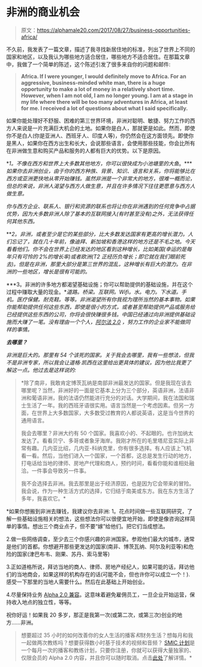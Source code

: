 # 非洲的商业机会

> 原文：<https://alphamale20.com/2017/08/27/business-opportunities-africa/>

不久前，我发表了一篇文章，描述了我寻找新居住地的标准，列出了世界上不同的国家和地区，以及我认为哪些地方适合居住，哪些地方不适合居住。在那篇文章中，我做了一个简单的陈述，这个陈述引发了很多来自你的问题和邮件:

> **Africa. If I were younger, I would definitely move to Africa. For an aggressive, business-minded white man, there is a huge opportunity to make a lot of money in a relatively short time. However, when I am not old, I am no longer young. I am at a stage in my life where there will be too many adventures in Africa, at least for me. I received a lot of questions about what I said specifically.**

如果你能处理好不舒服、困难的第三世界环境，非洲对聪明、敏捷、努力工作的西方人来说是一片充满巨大机会的土地。如果你是白人，那就更是如此。然而，即使你不是白人(你是亚洲人、西班牙人、印度人等)，你仍然会在这方面领先。即使你是黑人，如果你在西方出生和长大，会说那些语言，会使用那些技能，你会比所有在非洲做生意和购买产品和服务的人都有巨大的优势。以下是原因。

**1。不像在西方和世界上大多数其他地方，你可以很快成为小池塘里的大鱼*。****如果你去非洲创业，由于你的西方种族、背景、知识、语言和关系，你将能够比在西方或亚洲更快地从零开始赚钱。虽然非洲是一个非常大的地方，很难一概而论，但总的来说，非洲人渴望与西方人做生意，并且在许多情况下往往更愿意与西方人做生意。*

*你与西方企业、联系人、银行和资源的联系也将让你在非洲遇到的任何竞争中占据优势，因为大多数非洲人除了基本的互联网接入(有时甚至没有)之外，无法获得任何其他东西。*

***2。非洲，或者至少是它的某些部分，比大多数发达国家有更高的增长潜力。**人们忘记了，就在几十年前，像迪拜、新加坡和香港这样的地方还是不毛之地。今天看看他们。你不会在世界上已经发达的地区看到这种增长，比如美国(幸运的是每年只有可怜的 2%的增长率)或者欧洲(T2 正经历负增长；即它就在我们眼前死去)。但是在非洲，那里大部分是第三世界的混乱，这种增长有巨大的潜力*。在非洲的一些地区，增长是很有可能的。**

***3。非洲的许多地方都渴望基础设施；你可以帮助提供的基础设施，并在这个过程中赚取大量的现金。**道路。桥梁。互联网。Wifi。水。电力。下水道。手机。医疗保健。耐克鞋。等等。非洲渴望所有你我视为理所当然的基本事物。如果你能帮助提供任何这些东西，即使是很小的方式，或者甚至帮助提供产品或服务给已经提供这些东西的公司，你将会很快赚很多钱。中国已经通过向非洲提供基础设施而大赚了一笔。没有理由一个个人，[阿尔法 2.0](http://www.alphamalebook.com/) ，努力工作的企业家不能做同样的事情。*

***去哪里？***

*非洲是巨大的。那里有 54 个该死的国家。关于我会去哪里，我有一些想法，但我不是非洲专家，所以我会让道格·凯西在这里给出更具体的建议，因为他比我更了解这一点。他过去是这样说的:* 

> *除了南非，我敢肯定博茨瓦纳是南部非洲最发达的国家。但是我现在该去哪里呢？当然，非洲好的一面是它基本上分为三个部分，英语非洲，法语非洲和葡语非洲，我的法语仍然能进行充分的对话。大学期间，我在法国和瑞士生活了一年。我的西班牙语很实用。语言当然是一个考虑因素。但另一方面，在世界上大多数国家，大多数受过教育的人都说英语，这是当今世界的通用语言。
> 
> 我会去哪里？非洲大约有 50 个国家。我喜欢小的、不起眼的。也许加纳太发达了。看看贝宁、多哥或者象牙海岸。我刚才所在的毛里塔尼亚实际上非常有趣。几内亚比绍，几内亚-科纳克里，你有很多选择。有人应该上飞机看一看。然后，当他们进入一个国家，一个首都，这总是发生行动的地方，打电话给当地的律师、房地产代理和商人，预约时间，看看你能和谁相处融洽。一件事会导致另一件事。
> 
> 我不会选择去非洲。我去那里是出于经济原因，也是因为它会带来的冒险。我会说，作为一种生活方式的选择，它归结于南美或东方。我在东方生活了多年，我喜欢它。*

 *如果你想搬到非洲去赚钱，我建议你去非洲:
1。花点时间做一些互联网研究，了解一些基础设施相关的想法，这些想法你可以很便宜地开始，即使是像咨询这样简单的事情。想出三个商业点子，但不要“嫁”给他们。把它们当成想法。

2.做一些网络调查，至少去三个你感兴趣的非洲国家。参观他们最大的城市，通常是他们的首都。你想避开那些更发达的国家(南非、博茨瓦纳、阿尔及利亚等)和危险的国家(津巴布韦、刚果、苏丹、索马里等)

3.正如道格所说，拜访当地的商人、律师、房地产经纪人，如果可能的话，拜访他们的当地商会，如果这样的机构存在的话(可能不会，但也许你可以成立一个！).感受一下那里的当地人需要什么。然后在此基础上开始创业。

4.尽量保持业务 [Alpha 2.0 兼容](http://www.alphamalebook.com/)。这意味着避免雇佣员工，一旦企业开始运营，保持收入地点的独立性，等等。

祝你好运！如果我 20 多岁，那正是我第一次(或第二次，或第三次)创业的地方……非洲。

> 想要超过 35 小时的如何改善你的女人生活的播客*和*财务生活？想每月和我一起做两次教练吗？想要获得数小时基于技术的视频和音频？ [SMIC 计划](https://alphamale20.kartra.com/page/vIL17)是一个每月一次的播客和教练计划，只要你注册，你就可以获得大量独家的、仅限会员的 Alpha 2.0 内容，并且你可以随时取消。点击[此处](https://alphamale20.kartra.com/page/vIL17)了解详情。*